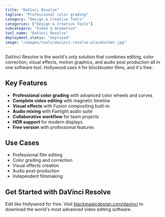 ```yaml
---
title: "DaVinci Resolve"
tagline: "Professional color grading"
category: "Design & Creative Tools"
categories: ["Design & Creative Tools"]
subcategory: "Video & Animation"
tool_name: "DaVinci Resolve"
deployment_status: "deployed"
image: "/images/tools/davinci-resolve-placeholder.jpg"
---
```

DaVinci Resolve is the world's only solution that combines editing, color correction, visual effects, motion graphics, and audio post production all in one software tool. Hollywood uses it for blockbuster films, and it's free.

## Key Features

- **Professional color grading** with advanced color wheels and curves
- **Complete video editing** with magnetic timeline
- **Visual effects** with Fusion compositing built-in
- **Audio mixing** with Fairlight audio suite
- **Collaborative workflow** for team projects
- **HDR support** for modern displays
- **Free version** with professional features

## Use Cases

- Professional film editing
- Color grading and correction
- Visual effects creation
- Audio post-production
- Independent filmmaking

## Get Started with DaVinci Resolve

Edit like Hollywood for free. Visit [blackmagicdesign.com/davinci](https://www.blackmagicdesign.com/products/davinciresolve) to download the world's most advanced video editing software.